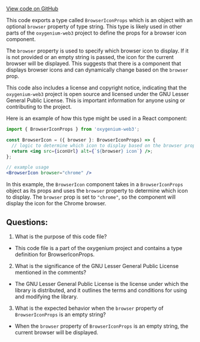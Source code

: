 [View code on GitHub](https://github.com/oxygenium/oxygenium-web3/packages/web3-react/src/components/Common/BrowserIcon/types.ts)

This code exports a type called `BrowserIconProps` which is an object with an optional `browser` property of type string. This type is likely used in other parts of the `oxygenium-web3` project to define the props for a browser icon component.

The `browser` property is used to specify which browser icon to display. If it is not provided or an empty string is passed, the icon for the current browser will be displayed. This suggests that there is a component that displays browser icons and can dynamically change based on the `browser` prop.

This code also includes a license and copyright notice, indicating that the `oxygenium-web3` project is open source and licensed under the GNU Lesser General Public License. This is important information for anyone using or contributing to the project.

Here is an example of how this type might be used in a React component:

```jsx
import { BrowserIconProps } from 'oxygenium-web3';

const BrowserIcon = ({ browser }: BrowserIconProps) => {
  // logic to determine which icon to display based on the browser prop
  return <img src={iconUrl} alt={`${browser} icon`} />;
};

// example usage
<BrowserIcon browser="chrome" />
```

In this example, the `BrowserIcon` component takes in a `BrowserIconProps` object as its props and uses the `browser` property to determine which icon to display. The `browser` prop is set to `"chrome"`, so the component will display the icon for the Chrome browser.
## Questions: 
 1. What is the purpose of this code file?
- This code file is a part of the oxygenium project and contains a type definition for BrowserIconProps.

2. What is the significance of the GNU Lesser General Public License mentioned in the comments?
- The GNU Lesser General Public License is the license under which the library is distributed, and it outlines the terms and conditions for using and modifying the library.

3. What is the expected behavior when the `browser` property of `BrowserIconProps` is an empty string?
- When the `browser` property of `BrowserIconProps` is an empty string, the current browser will be displayed.